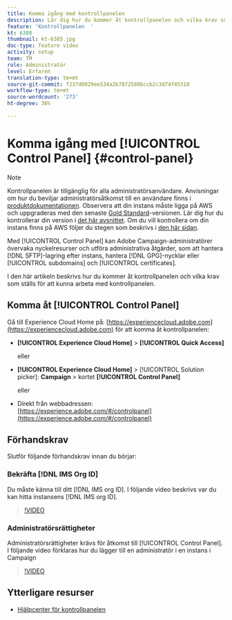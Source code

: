 ```yaml
---
title: Komma igång med kontrollpanelen
description: Lär dig hur du kommer åt kontrollpanelen och vilka krav som ställs för att kunna arbeta med kontrollpanelen.
feature: 'Kontrollpanelen  '
kt: 6388
thumbnail: kt-6385.jpg
doc-type: feature video
activity: setup
team: TM
role: Administratör
level: Erfaren
translation-type: tm+mt
source-git-commit: f237d0029ee534a2b7872580bccb2c3d74f45510
workflow-type: tm+mt
source-wordcount: '273'
ht-degree: 36%

---
```



# Komma igång med [!UICONTROL Control Panel] {#control-panel}

>[!NOTE]
>
> Kontrollpanelen är tillgänglig för alla administratörsanvändare. Anvisningar om hur du beviljar administratörsåtkomst till en användare finns i [produktdokumentationen](https://experienceleague.adobe.com/docs/control-panel/using/discover-control-panel/managing-permissions.html?lang=en#discover-control-panel).
Observera att din instans måste ligga på AWS och uppgraderas med den senaste [Gold Standard](https://experienceleague.adobe.com/docs/campaign-classic/using/release-notes/gs-release/gs-overview.html)-versionen. Lär dig hur du kontrollerar din version i [det här avsnittet](https://experienceleague.adobe.com/docs/campaign-classic/using/getting-started/starting-with-adobe-campaign/launching-adobe-campaign.html?lang=en#getting-your-campaign-version). Om du vill kontrollera om din instans finns på AWS följer du stegen som beskrivs i [den här sidan](https://experienceleague.adobe.com/docs/control-panel/using/faq.html).

Med [!UICONTROL Control Panel] kan Adobe Campaign-administratörer övervaka nyckelresurser och utföra administrativa åtgärder, som att hantera [!DNL SFTP]-lagring efter instans, hantera [!DNL GPG]-nycklar eller [!UICONTROL subdomains] och [!UICONTROL certificates].

I den här artikeln beskrivs hur du kommer åt kontrollpanelen och vilka krav som ställs för att kunna arbeta med kontrollpanelen.

## Komma åt [!UICONTROL Control Panel]

Gå till Experience Cloud Home på: [https://experiencecloud.adobe.com](https://experiencecloud.adobe.com) för att komma åt kontrollpanelen:

* **[!UICONTROL Experience Cloud Home]** > **[!UICONTROL Quick Access]**

   eller
* **[!UICONTROL Experience Cloud Home]**  > [!UICONTROL Solution picker]: **Campaign** > kortet **[!UICONTROL Control Panel]**

   eller

* Direkt från webbadressen: [https://experience.adobe.com/#/controlpanel](https://experience.adobe.com/#/controlpanel)

## Förhandskrav

Slutför följande förhandskrav innan du börjar:

### Bekräfta [!DNL IMS Org ID]

Du måste känna till ditt [!DNL IMS org ID]. I följande video beskrivs var du kan hitta instansens [!DNL IMS org ID].

>[!VIDEO](https://video.tv.adobe.com/v/27183?quality=12)

### Administratörsrättigheter

Administratörsrättigheter krävs för åtkomst till [!UICONTROL Control Panel].
I följande video förklaras hur du lägger till en administratör i en instans i Campaign

>[!VIDEO](https://video.tv.adobe.com/v/27147?quality=12)

## Ytterligare resurser

* [Hjälpcenter för kontrollpanelen](https://docs.adobe.com/content/help/sv-SE/control-panel/using/control-panel-home.html)

